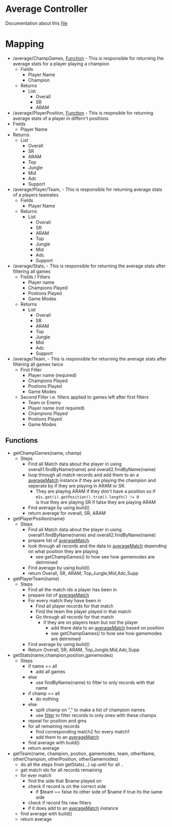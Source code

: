 # Average Controller 

Documentation about this [file](../../../../src/main/java/Stats/FrontEnd/AverController.java)

# Mapping

- /average/ChampGames, [Function]() - This is responsible for returning the average stats for a player playing a champion
    - Fields
        - Player Name
        - Champion
    - Returns
        - List
            - Overall 
            - SR 
            - ARAM 
- /average/PlayerPosition, [Function]() - This is respnsible for returning average stats of a player in differn't positions 
 - Fields
    - Player Name
 - Returns
    - List
        - Overall 
        - SR 
        - ARAM
        - Top
        - Jungle
        - Mid 
        - Adc 
        - Support
- /average/Player/Team, []() - This is responsible for returning average stats of a players teamates
    - Fields
        - Player Name
    - Returns
        - List 
            - Overall
            - SR
            - ARAM
            - Top
            - Jungle
            - Mid 
            - Adc 
            - Support
- /average/Stats, []() - This is responsible for returning the average stats after filtering all games 
    - Fields / Filters
        - Player name
        - Champions Played
        - Postions Played
        - Game Modes 
    - Returns 
        - List
            - Overall
            - SR
            - ARAM
            - Top
            - Jungle
            - Mid 
            - Adc 
            - Support
- /average/Team, []() - This is responsible for returning the average stats after filtering all games twice 
    - First Filter 
        - Player name (required)
        - Champions Played
        - Postions Played
        - Game Modes 
    - Second Filter i.e. filters applied to games left after first filters  
        - Team or Enemy
        - Player name (not required)
        - Champions Played
        - Postions Played
        - Game Modes 

## Functions 

- getChampGames(name, champ)
    - Steps 
        - Find all Match data about the player in using overall1.findByName(name) and overall2.findByName(name)
        - loop through all match records and add them to an a [averageMatch]() instance if they are playing the champion and seperate by if they are playing in ARAM or SR. 
            - They are playing ARAM if they don't have a position so if
            ```m1s.get(i).getPosition().trim().length() != 0 ``` <br> is true they are playing SR if false they are playing ARAM
        - Find average by using build()
        - return average for overall, SR, ARAM
- getPlayerPosition(name)
    - Steps 
        - Find all Match data about the player in using overall1.findByName(name) and overall2.findByName(name)
        - prepare list of [averageMatch]() 
        - look through all records and the data to [averageMatch]() depending on what position they are playing 
            - see getChampGames() to how see how gamemodes are detrmined
        - Find average by using build()
        - return Overall, SR, ARAM, Top,Jungle,Mid,Adc,Supp
- getPlayerTeam(name)
    - Steps 
        - Find all the match ids a player has been in 
        - prepare list of [averageMatch]() 
        - For every match they have been in 
            - Find all player records for that match
            - Find the team the player played in that match
            - Go through all records for that match
                - if they are on players team but not the player 
                    - add there data to an [averageMatch]() based on position 
                    - see getChampGames() to how see how gamemodes are detrmined 
        - Find average by using build()
        - Return Overall, SR, ARAM, Top,Jungle,Mid,Adc,Supp
- getStats(name,champion,position,gamemodes)
    - Steps
        - if name == all 
            - add all games 
        - else 
            - use findByName(name) to filter to only records with that name
        - if champ == all
            - do nothing
        - else
            - spilt champ on "," to make a list of champion names
            - use [filter]() to filter records to only ones with these champs
        - repeat for position and gms 
        - for all remaining records 
            - find corresponding match2 for every match1 
            - add them to an [averageMatch]() 
        - find average with build()
        - return average
- getTeam(name, champion, postion, gamemodes, team, otherName, otherChampion, otherPosition, otherGamemodes)
    - do all the steps from getStats(...) up until for all ..
    - get match ids for all records remaining
    - for ever match
        - find the side that $name played on   
        - check if record is on the correct side 
            - if $team == false its other side of $name if true its the same side
        - check if record fits new filters 
        - if it does add to an [averageMatch]() instance 
    - find average with build()
    - return average

                    



